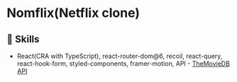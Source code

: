 # Nomflix(Netflix clone)

## 📌 Skills

- React(CRA with TypeScript), react-router-dom@6, recoil, react-query, react-hook-form, styled-components, framer-motion, API - [TheMovieDB API](https://www.themoviedb.org/settings/api?language=ko)

<!-- # 💰 Crypto Tracker

## 📌 Skills

- React(CRA with TypeScript), react-router-dom, react-helmet-async, styled-components, react-query, [coin paprika API](https://api.coinpaprika.com/v1/coins), [Crypto Icon API](https://cryptocurrencyliveprices.com/), [JSON QuickType](https://app.quicktype.io/?l=ts), [APEX CHARTS](https://apexcharts.com)

## 📌 Deploy URL

- [https://dingunote.github.io/top100-crypto-tracker/](https://dingunote.github.io/top100-crypto-tracker/)

## 📌 Page Directory

- `/`: 메인 페이지 모든 코인 목록
- `/:id`: 해당 id를 가지고 있는 코인의 상세 정보
- `/:id/chart`: 해당 코인의 차트 정보
- `/:id/price`: 해당 코인의 가격 정보

## 📌 File Path

```bash
├── public                     Static Files
│
└── src
    ├── routes
    │   ├── Coins.tsx          Main Page
    │   ├── Coin.tsx           Detail Page
    │   ├── Chart.tsx          Detail/Chart Page
    │   └── Price.tsx          Detail/Price Page
    ├── api.tsx                API Source
    ├── App.tsx
    ├── index.tsx
    ├── GlobalStyle.tsx        Global Style Component
    ├── Router.tsx             Router Component
    └── theme.tsx             Theme Component
```

## 📌 Issue

- coin-paprika API가 유료화 되는 바람에 임시로 다른 API를 사용했지만 중간 중간 코인의 싱크가 맞지 않아 특정 코인의 차트와 가격 정보를 확인할 때 데이터가 없어서 에러 발생

## 📌 Features

- Dark Mode / Light Mode 기능 추가
  1. state를 사용하기 위해 기존에 `index.tsx`에서 Providing 하던 ThemeProvider와 theme를 App.tsx로 이동
  2. `theme.ts`에 Dark Theme, Light Theme 추가
  3. ApexCharts 라이브러리에도 Dark Mode, Light Mode 일 때 Chart 자체에 Dark, Light Mode 옵션을 사용하고 싶으나, Prop Drilling 발생
  4. `Recoil`을 사용해서 isDark Atom을 생성한 후 App 컴포넌트와 Chart 컴포넌트에서 상태 값을 가져와서 사용 -->
